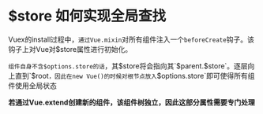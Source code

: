 # $store 如何实现全局查找

Vuex的install过程中，`通过Vue.mixin`对所有组件注入一个`beforeCreate`钩子。该钩子上对Vue对$store属性进行初始化。

`组件自身不含$options.store的话`，其$store将会指向其`$parent.$store`。逐层向上直到`$root`，因此在new Vue()的时候对根节点放入`$options.store`即可使得所有组件使用全局状态

**若通过Vue.extend创建新的组件，该组件树独立，因此这部分属性需要专门处理**
